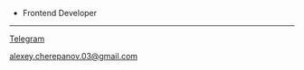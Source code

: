 - Frontend Developer

 ---
 
 [ Telegram ](https://t.me/extroblade/)
 
 alexey.cherepanov.03@gmail.com
